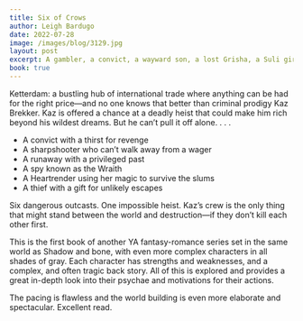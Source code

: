 ```yaml
---
title: Six of Crows
author: Leigh Bardugo
date: 2022-07-28
image: /images/blog/3129.jpg
layout: post
excerpt: A gambler, a convict, a wayward son, a lost Grisha, a Suli girl who has become a killer, a boy from the Barrel who had become something worse.
book: true
---
```


Ketterdam: a bustling hub of international trade where anything can be had for the right price—and no one knows that better than criminal prodigy Kaz Brekker. Kaz is offered a chance at a deadly heist that could make him rich beyond his wildest dreams. But he can’t pull it off alone. . . .

- A convict with a thirst for revenge
- A sharpshooter who can’t walk away from a wager
- A runaway with a privileged past
- A spy known as the Wraith
- A Heartrender using her magic to survive the slums
- A thief with a gift for unlikely escapes

Six dangerous outcasts. One impossible heist. Kaz’s crew is the only thing that might stand between the world and destruction—if they don’t kill each other first.

This is the first book of another YA fantasy-romance series set in the same world as Shadow and bone, with even more complex characters in all shades of gray. Each character has strengths and weaknesses, and a complex, and often tragic back story. All of this is explored and provides a great in-depth look into their psychae and motivations for their actions.

The pacing is flawless and the world building is even more elaborate and spectacular. Excellent read.
